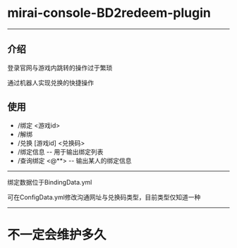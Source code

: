 # mirai-console-BD2redeem-plugin

---

## 介绍
登录官网与游戏内跳转的操作过于繁琐  

通过机器人实现兑换的快捷操作

## 使用
- /绑定 <游戏id>
- /解绑
- /兑换 [游戏id] <兑换码>
- /绑定信息
   -- 用于输出绑定列表
- /查询绑定 <@**>
   -- 输出某人的绑定信息

---

绑定数据位于BindingData.yml  

可在ConfigData.yml修改沟通网址与兑换码类型，目前类型仅知道一种

---

# 不一定会维护多久
